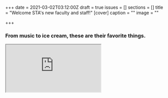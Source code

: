 +++
date = 2021-03-02T03:12:00Z
draft = true
issues = []
sections = []
title = "Welcome STA's new faculty and staff!"
[cover]
caption = ""
image = ""

+++
<h3>
  From music to ice cream, these are their favorite things.
</h3>

<iframe src="https://jltml.me/citation-new-teacher-thing/"></iframe>